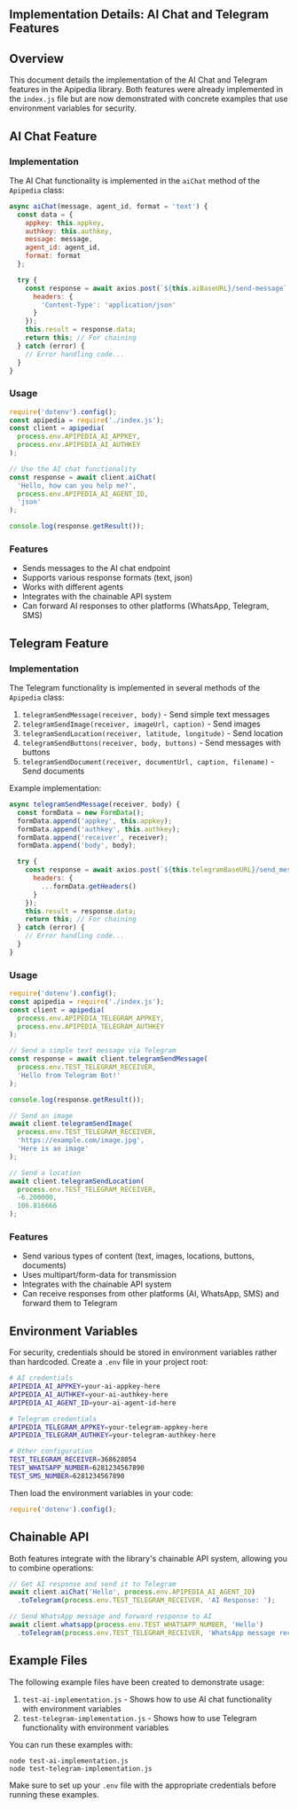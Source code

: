 ## Implementation Details: AI Chat and Telegram Features

## Overview
This document details the implementation of the AI Chat and Telegram features in the Apipedia library. Both features were already implemented in the `index.js` file but are now demonstrated with concrete examples that use environment variables for security.

## AI Chat Feature

### Implementation
The AI Chat functionality is implemented in the `aiChat` method of the `Apipedia` class:

```javascript
async aiChat(message, agent_id, format = 'text') {
  const data = {
    appkey: this.appkey,
    authkey: this.authkey,
    message: message,
    agent_id: agent_id,
    format: format
  };

  try {
    const response = await axios.post(`${this.aiBaseURL}/send-message`, data, {
      headers: {
        'Content-Type': 'application/json'
      }
    });
    this.result = response.data;
    return this; // For chaining
  } catch (error) {
    // Error handling code...
  }
}
```

### Usage
```javascript
require('dotenv').config();
const apipedia = require('./index.js');
const client = apipedia(
  process.env.APIPEDIA_AI_APPKEY, 
  process.env.APIPEDIA_AI_AUTHKEY
);

// Use the AI chat functionality
const response = await client.aiChat(
  'Hello, how can you help me?',
  process.env.APIPEDIA_AI_AGENT_ID,
  'json'
);

console.log(response.getResult());
```

### Features
- Sends messages to the AI chat endpoint
- Supports various response formats (text, json)
- Works with different agents
- Integrates with the chainable API system
- Can forward AI responses to other platforms (WhatsApp, Telegram, SMS)

## Telegram Feature

### Implementation
The Telegram functionality is implemented in several methods of the `Apipedia` class:

1. `telegramSendMessage(receiver, body)` - Send simple text messages
2. `telegramSendImage(receiver, imageUrl, caption)` - Send images
3. `telegramSendLocation(receiver, latitude, longitude)` - Send location
4. `telegramSendButtons(receiver, body, buttons)` - Send messages with buttons
5. `telegramSendDocument(receiver, documentUrl, caption, filename)` - Send documents

Example implementation:
```javascript
async telegramSendMessage(receiver, body) {
  const formData = new FormData();
  formData.append('appkey', this.appkey);
  formData.append('authkey', this.authkey);
  formData.append('receiver', receiver);
  formData.append('body', body);

  try {
    const response = await axios.post(`${this.telegramBaseURL}/send_message`, formData, {
      headers: {
        ...formData.getHeaders()
      }
    });
    this.result = response.data;
    return this; // For chaining
  } catch (error) {
    // Error handling code...
  }
}
```

### Usage
```javascript
require('dotenv').config();
const apipedia = require('./index.js');
const client = apipedia(
  process.env.APIPEDIA_TELEGRAM_APPKEY, 
  process.env.APIPEDIA_TELEGRAM_AUTHKEY
);

// Send a simple text message via Telegram
const response = await client.telegramSendMessage(
  process.env.TEST_TELEGRAM_RECEIVER, 
  'Hello from Telegram Bot!'
);

console.log(response.getResult());

// Send an image
await client.telegramSendImage(
  process.env.TEST_TELEGRAM_RECEIVER, 
  'https://example.com/image.jpg', 
  'Here is an image'
);

// Send a location
await client.telegramSendLocation(
  process.env.TEST_TELEGRAM_RECEIVER, 
  -6.200000, 
  106.816666
);
```

### Features
- Send various types of content (text, images, locations, buttons, documents)
- Uses multipart/form-data for transmission
- Integrates with the chainable API system
- Can receive responses from other platforms (AI, WhatsApp, SMS) and forward them to Telegram

## Environment Variables

For security, credentials should be stored in environment variables rather than hardcoded. Create a `.env` file in your project root:

```bash
# AI credentials
APIPEDIA_AI_APPKEY=your-ai-appkey-here
APIPEDIA_AI_AUTHKEY=your-ai-authkey-here
APIPEDIA_AI_AGENT_ID=your-ai-agent-id-here

# Telegram credentials
APIPEDIA_TELEGRAM_APPKEY=your-telegram-appkey-here
APIPEDIA_TELEGRAM_AUTHKEY=your-telegram-authkey-here

# Other configuration
TEST_TELEGRAM_RECEIVER=368628054
TEST_WHATSAPP_NUMBER=6281234567890
TEST_SMS_NUMBER=6281234567890
```

Then load the environment variables in your code:
```javascript
require('dotenv').config();
```

## Chainable API

Both features integrate with the library's chainable API system, allowing you to combine operations:

```javascript
// Get AI response and send it to Telegram
await client.aiChat('Hello', process.env.APIPEDIA_AI_AGENT_ID)
  .toTelegram(process.env.TEST_TELEGRAM_RECEIVER, 'AI Response: ');

// Send WhatsApp message and forward response to AI
await client.whatsapp(process.env.TEST_WHATSAPP_NUMBER, 'Hello')
  .toTelegram(process.env.TEST_TELEGRAM_RECEIVER, 'WhatsApp message received: ');
```

## Example Files

The following example files have been created to demonstrate usage:

1. `test-ai-implementation.js` - Shows how to use AI chat functionality with environment variables
2. `test-telegram-implementation.js` - Shows how to use Telegram functionality with environment variables

You can run these examples with:
```
node test-ai-implementation.js
node test-telegram-implementation.js
```

Make sure to set up your `.env` file with the appropriate credentials before running these examples.